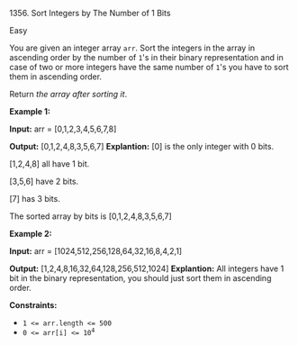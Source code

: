 1356\. Sort Integers by The Number of 1 Bits

Easy

You are given an integer array `arr`. Sort the integers in the array in ascending order by the number of `1`'s in their binary representation and in case of two or more integers have the same number of `1`'s you have to sort them in ascending order.

Return _the array after sorting it_.

**Example 1:**

**Input:** arr = [0,1,2,3,4,5,6,7,8]

**Output:** [0,1,2,4,8,3,5,6,7] **Explantion:** [0] is the only integer with 0 bits. 

[1,2,4,8] all have 1 bit. 

[3,5,6] have 2 bits. 

[7] has 3 bits. 

The sorted array by bits is [0,1,2,4,8,3,5,6,7]

**Example 2:**

**Input:** arr = [1024,512,256,128,64,32,16,8,4,2,1]

**Output:** [1,2,4,8,16,32,64,128,256,512,1024] **Explantion:** All integers have 1 bit in the binary representation, you should just sort them in ascending order.

**Constraints:**

*   `1 <= arr.length <= 500`
*   <code>0 <= arr[i] <= 10<sup>4</sup></code>